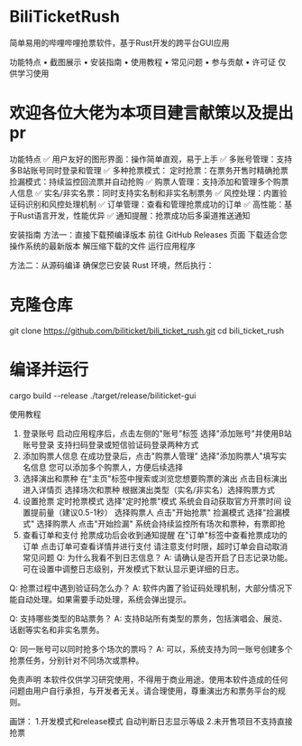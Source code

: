 # BiliTicketRush
简单易用的哔哩哔哩抢票软件，基于Rust开发的跨平台GUI应用

功能特点 • 截图展示 • 安装指南 • 使用教程 • 常见问题 • 参与贡献 • 许可证
仅供学习使用
# 欢迎各位大佬为本项目建言献策以及提出pr
功能特点
✅ 用户友好的图形界面：操作简单直观，易于上手
✅ 多账号管理：支持多B站账号同时登录和管理
✅ 多种抢票模式：
定时抢票：在票务开售时精确抢票
捡漏模式：持续监控回流票并自动抢购
✅ 购票人管理：支持添加和管理多个购票人信息
✅ 实名/非实名票：同时支持实名制和非实名制票务
✅ 风控处理：内置验证码识别和风控处理机制
✅ 订单管理：查看和管理抢票成功的订单
✅ 高性能：基于Rust语言开发，性能优异
✅ 通知提醒：抢票成功后多渠道推送通知


安装指南
方法一：直接下载预编译版本
前往 GitHub Releases 页面
下载适合您操作系统的最新版本
解压缩下载的文件
运行应用程序


方法二：从源码编译
确保您已安装 Rust 环境，然后执行：
# 克隆仓库
git clone https://github.com/biliticket/bili_ticket_rush.git
cd bili_ticket_rush

# 编译并运行
cargo build --release
./target/release/biliticket-gui


使用教程
1. 登录账号
启动应用程序后，点击左侧的"账号"标签
选择"添加账号"并使用B站账号登录
支持扫码登录或短信验证码登录两种方式
2. 添加购票人信息
在成功登录后，点击"购票人管理"
选择"添加购票人"填写实名信息
您可以添加多个购票人，方便后续选择
3. 选择演出和票种
在"主页"标签中搜索或浏览您想要购票的演出
点击目标演出进入详情页
选择场次和票种
根据演出类型（实名/非实名）选择购票方式
4. 设置抢票
定时抢票模式
选择"定时抢票"模式
系统会自动获取官方开票时间
设置提前量（建议0.5-1秒）
选择购票人
点击"开始抢票"
捡漏模式
选择"捡漏模式"
选择购票人
点击"开始捡漏"
系统会持续监控所有场次和票种，有票即抢
5. 查看订单和支付
抢票成功后会收到通知提醒
在"订单"标签中查看抢票成功的订单
点击订单可查看详情并进行支付
请注意支付时限，超时订单会自动取消
常见问题
Q: 为什么我看不到日志信息？
A: 请确认是否开启了日志记录功能。可在设置中调整日志级别，开发模式下默认显示更详细的日志。

Q: 抢票过程中遇到验证码怎么办？
A: 软件内置了验证码处理机制，大部分情况下能自动处理。如果需要手动处理，系统会弹出提示。

Q: 支持哪些类型的B站票务？
A: 支持B站所有类型的票务，包括演唱会、展览、话剧等实名和非实名票务。

Q: 同一账号可以同时抢多个场次的票吗？
A: 可以，系统支持为同一账号创建多个抢票任务，分别针对不同场次或票种。

免责声明
本软件仅供学习研究使用，不得用于商业用途。使用本软件造成的任何问题由用户自行承担，与开发者无关。请合理使用，尊重演出方和票务平台的规则。

画饼：
1.开发模式和release模式 自动判断日志显示等级
2.未开售项目不支持直接抢票
